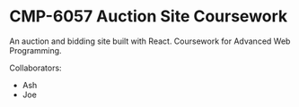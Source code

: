 # CMP-6057 Auction Site Coursework

An auction and bidding site built with React. 
Coursework for Advanced Web Programming.

Collaborators:
- Ash
- Joe
